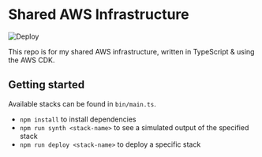 # Shared AWS Infrastructure

![Deploy](https://github.com/covertbert/covertbert-bertie-blackman-shared-infra/workflows/Deploy/badge.svg)

This repo is for my shared AWS infrastructure, written in TypeScript & using the AWS CDK.

## Getting started

Available stacks can be found in `bin/main.ts`.

- `npm install` to install dependencies
- `npm run synth <stack-name>` to see a simulated output of the specified stack
- `npm run deploy <stack-name>` to deploy a specific stack
